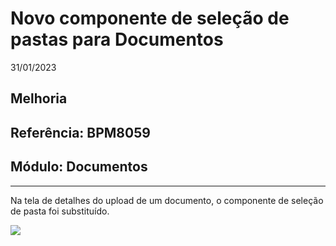 # Novo componente de seleção de pastas para Documentos
31/01/2023
## Melhoria
## Referência: BPM8059
## Módulo: Documentos
***

Na tela de detalhes do upload de um documento, o componente de seleção de pasta foi substituído.

![]([PATH_IMG]/BPM8059_novo_componente_pasta.png)